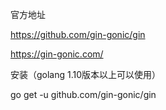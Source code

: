 官方地址

https://github.com/gin-gonic/gin

https://gin-gonic.com/

安装（golang 1.10版本以上可以使用）

go get -u github.com/gin-gonic/gin

